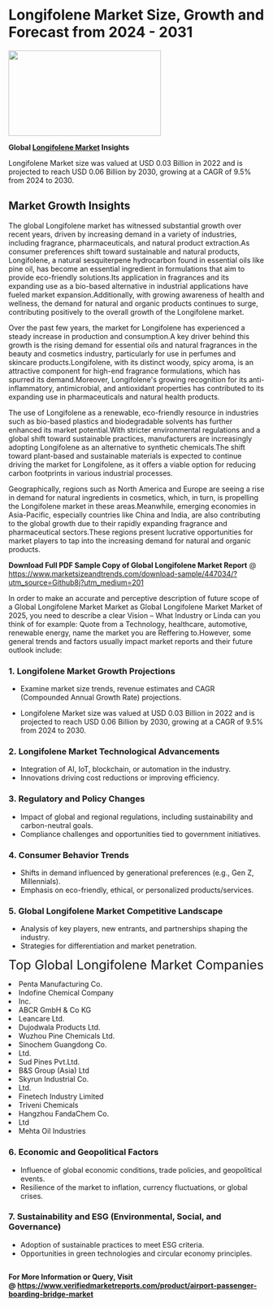 <H1>Longifolene Market Size, Growth and Forecast from 2024 - 2031</H1><img class="aligncenter size-medium wp-image-584254" src="https://thirdeyenews.in/wp-content/uploads/2024/09/Global-Market-Research-300x168.jpeg" alt="" width="300" height="168" /><p><strong>Global&nbsp;<a href="https://www.marketsizeandtrends.com/download-sample/447034/?utm_source=Github8j?utm_medium=201">Longifolene Market</a> Insights</strong></p><p>Longifolene Market size was valued at USD 0.03 Billion in 2022 and is projected to reach USD 0.06 Billion by 2030, growing at a CAGR of 9.5% from 2024 to 2030.</p><p><h2>Market Growth Insights</h2> <p>The global Longifolene market has witnessed substantial growth over recent years, driven by increasing demand in a variety of industries, including fragrance, pharmaceuticals, and natural product extraction.As consumer preferences shift toward sustainable and natural products, Longifolene, a natural sesquiterpene hydrocarbon found in essential oils like pine oil, has become an essential ingredient in formulations that aim to provide eco-friendly solutions.Its application in fragrances and its expanding use as a bio-based alternative in industrial applications have fueled market expansion.Additionally, with growing awareness of health and wellness, the demand for natural and organic products continues to surge, contributing positively to the overall growth of the Longifolene market.</p> <p>Over the past few years, the market for Longifolene has experienced a steady increase in production and consumption.A key driver behind this growth is the rising demand for essential oils and natural fragrances in the beauty and cosmetics industry, particularly for use in perfumes and skincare products.Longifolene, with its distinct woody, spicy aroma, is an attractive component for high-end fragrance formulations, which has spurred its demand.Moreover, Longifolene's growing recognition for its anti-inflammatory, antimicrobial, and antioxidant properties has contributed to its expanding use in pharmaceuticals and natural health products.</p> <p>The use of Longifolene as a renewable, eco-friendly resource in industries such as bio-based plastics and biodegradable solvents has further enhanced its market potential.With stricter environmental regulations and a global shift toward sustainable practices, manufacturers are increasingly adopting Longifolene as an alternative to synthetic chemicals.The shift toward plant-based and sustainable materials is expected to continue driving the market for Longifolene, as it offers a viable option for reducing carbon footprints in various industrial processes.</p> <p>Geographically, regions such as North America and Europe are seeing a rise in demand for natural ingredients in cosmetics, which, in turn, is propelling the Longifolene market in these areas.Meanwhile, emerging economies in Asia-Pacific, especially countries like China and India, are also contributing to the global growth due to their rapidly expanding fragrance and pharmaceutical sectors.These regions present lucrative opportunities for market players to tap into the increasing demand for natural and organic products.</p> <p><span class=""><strong>Download Full PDF Sample Copy of Global Longifolene Market Report</strong> @ <a href="https://www.marketsizeandtrends.com/download-sample/447034/?utm_source=Github8j?utm_medium=201" target="_blank">https://www.marketsizeandtrends.com/download-sample/447034/?utm_source=Github8j?utm_medium=201</a></span></p><p>In order to make an accurate and perceptive description of future scope of a Global&nbsp;Longifolene Market Market as Global&nbsp;Longifolene Market Market of 2025, you need to describe a clear Vision &ndash; What Industry or Linda can you think of for example: Quote from a Technology, healthcare, automotive, renewable energy, name the market you are Reffering to.However, some general trends and factors usually impact market reports and their future outlook include:</p><h3>1.&nbsp;<strong>Longifolene Market Growth Projections</strong></h3><ul><li>Examine market size trends, revenue estimates and CAGR (Compounded Annual Growth Rate) projections.</li><li><p>Longifolene Market size was valued at USD 0.03 Billion in 2022 and is projected to reach USD 0.06 Billion by 2030, growing at a CAGR of 9.5% from 2024 to 2030.</p></li></ul><h3>2.&nbsp;<strong>Longifolene Market Technological Advancements</strong></h3><ul><li>Integration of AI, IoT, blockchain, or automation in the industry.</li><li>Innovations driving cost reductions or improving efficiency.</li></ul><h3>3.&nbsp;<strong>Regulatory and Policy Changes</strong></h3><ul><li>Impact of global and regional regulations, including sustainability and carbon-neutral goals.</li><li>Compliance challenges and opportunities tied to government initiatives.</li></ul><h3>4.&nbsp;<strong>Consumer Behavior Trends</strong></h3><ul><li>Shifts in demand influenced by generational preferences (e.g., Gen Z, Millennials).</li><li>Emphasis on eco-friendly, ethical, or personalized products/services.</li></ul><h3>5.&nbsp;<strong>Global Longifolene Market Competitive Landscape</strong></h3><ul><li>Analysis of key players, new entrants, and partnerships shaping the industry.</li><li>Strategies for differentiation and market penetration.</li></ul><p data-pm-slice="1 1 []"><span style="color: inherit; font-family: inherit; font-size: 25px;">Top Global Longifolene Market Companies</span></p><div class="" data-test-id=""><p><li>Penta Manufacturing Co.</li><li> Indofine Chemical Company</li><li> Inc.</li><li> ABCR GmbH & Co KG</li><li> Leancare Ltd.</li><li> Dujodwala Products Ltd.</li><li> Wuzhou Pine Chemicals Ltd.</li><li> Sinochem Guangdong Co.</li><li> Ltd.</li><li> Sud Pines Pvt.Ltd.</li><li> B&S Group (Asia) Ltd</li><li> Skyrun Industrial Co.</li><li> Ltd.</li><li> Finetech Industry Limited</li><li> Triveni Chemicals</li><li> Hangzhou FandaChem Co.</li><li>Ltd</li><li> Mehta Oil Industries</li></p></div><h3>6.&nbsp;<strong>Economic and Geopolitical Factors</strong></h3><ul><li>Influence of global economic conditions, trade policies, and geopolitical events.</li><li>Resilience of the market to inflation, currency fluctuations, or global crises.</li></ul><h3>7.&nbsp;<strong>Sustainability and ESG (Environmental, Social, and Governance)</strong></h3><ul><li>Adoption of sustainable practices to meet ESG criteria.</li><li>Opportunities in green technologies and circular economy principles.</li></ul><h2><strong style="font-size: 14px;">For More Information or Query, Visit @&nbsp;</strong><a style="background-color: #ffffff; font-size: 14px;" href="https://www.marketsizeandtrends.com/report/longifolene-market/" target="_blank">https://www.verifiedmarketreports.com/product/airport-passenger-boarding-bridge-market</a></h2>